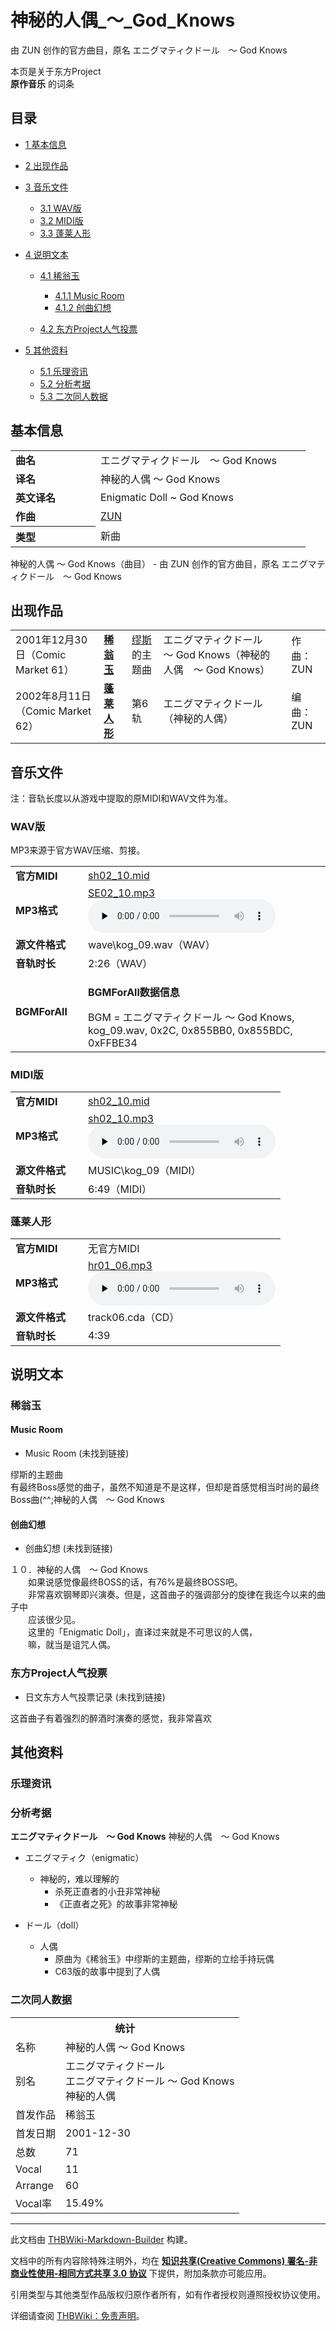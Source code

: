 # 神秘的人偶_～_God_Knows

<!-- source html: G:\repos\THBWiki-Markdown-Builder\THBWikiMarkdown\Temp\main\a\a7\ns0%3A%E7%A5%9E%E7%A7%98%E7%9A%84%E4%BA%BA%E5%81%B6_%EF%BD%9E_God_Knows.html -->

由 ZUN 创作的官方曲目，原名 エニグマティクドール　～ God Knows

本页是关于东方Project  
 **原作音乐** 的词条
## 目录

- [1 基本信息](#基本信息)
- [2 出现作品](#出现作品)
- [3 音乐文件](#音乐文件)

  - [3.1 WAV版](#WAV版)
  - [3.2 MIDI版](#MIDI版)
  - [3.3 蓬莱人形](#蓬莱人形)



- [4 说明文本](#说明文本)

  - [4.1 稀翁玉](#稀翁玉)

    - [4.1.1 Music Room](#Music_Room)
    - [4.1.2 创曲幻想](#创曲幻想)



  - [4.2 东方Project人气投票](#东方Project人气投票)



- [5 其他资料](#其他资料)

  - [5.1 乐理资讯](#乐理资讯)
  - [5.2 分析考据](#分析考据)
  - [5.3 二次同人数据](#二次同人数据)







## 基本信息

<table><tbody><tr><td style="width:120px"><b>曲名</b></td><td style="width:320px">エニグマティクドール　～ God Knows</td></tr><tr><td><b>译名</b></td><td>神秘的人偶 ～ God Knows</td></tr><tr><td><b>英文译名</b></td><td>Enigmatic Doll ~ God Knows</td></tr><tr><td><b>作曲</b></td><td><a href="./ZUN.md" title="ZUN">ZUN</a></td></tr><tr><th style="text-align: left;"><b>类型</b></th><td>新曲</td></tr></tbody></table>

神秘的人偶 ～ God Knows（曲目） - 由 ZUN 创作的官方曲目，原名 エニグマティクドール　～ God Knows
## 出现作品

<table>
<tbody><tr><td>2001年12月30日（Comic Market 61）</td><td><b><a href="./稀翁玉.md" title="稀翁玉">稀翁玉</a></b></td><td><a href="./缪斯.md" title="缪斯">缪斯</a>的主题曲</td><td style="padding-left:5px;">エニグマティクドール　～ God Knows（神秘的人偶　～ God Knows）</td><td style="padding-left:10px;">作曲：ZUN</td></tr>
<tr><td>2002年8月11日（Comic Market 62）</td><td><b><a href="./蓬莱人形.md" title="蓬莱人形">蓬莱人形</a></b></td><td>第6轨</td><td style="padding-left:5px;">エニグマティクドール（神秘的人偶）</td><td style="padding-left:10px;">编曲：ZUN</td></tr>
</tbody></table>


## 音乐文件
  
注：音轨长度以从游戏中提取的原MIDI和WAV文件为准。
  

### WAV版
  
MP3来源于官方WAV压缩、剪接。
  


<table><tbody><tr class="mw-empty-elt"></tr><tr><td width="100"><b>官方MIDI</b></td><td><a href="./文件-sh02_10.mid.md" title="文件:sh02 10.mid">sh02_10.mid</a></td></tr><tr><td><b>MP3格式</b></td><td><a href="./文件-SE02_10.mp3.md" title="文件:SE02 10.mp3">SE02_10.mp3</a><br><audio src="https://upload.thwiki.cc/1/15/SE02_10.mp3" loop="" controls="" preload="none"></audio></td></tr><tr><td><b>源文件格式</b></td><td>wave\kog_09.wav（WAV）</td></tr><tr><td><b>音轨时长</b></td><td>2:26（WAV）</td></tr><tr><td><b>BGMForAll</b></td><td><div class="mw-collapsible mw-collapsed">
<p><b>BGMForAll数据信息</b>
</p>
<div class="mw-collapsible-content">BGM = エニグマティクドール ～ God Knows, kog_09.wav, 0x2C, 0x855BB0, 0x855BDC, 0xFFBE34</div>
</div>
</td></tr></tbody></table>


### MIDI版

<table><tbody><tr class="mw-empty-elt"></tr><tr><td width="100"><b>官方MIDI</b></td><td><a href="./文件-sh02_10.mid.md" title="文件:sh02 10.mid">sh02_10.mid</a></td></tr><tr><td><b>MP3格式</b></td><td><a href="./文件-sh02_10.mp3.md" title="文件:sh02 10.mp3">sh02_10.mp3</a><br><audio src="https://upload.thwiki.cc/0/03/sh02_10.mp3" loop="" controls="" preload="none"></audio></td></tr><tr><td><b>源文件格式</b></td><td>MUSIC\kog_09（MIDI）</td></tr><tr><td><b>音轨时长</b></td><td>6:49（MIDI）</td></tr></tbody></table>


### 蓬莱人形

<table><tbody><tr class="mw-empty-elt"></tr><tr><td width="100"><b>官方MIDI</b></td><td>无官方MIDI</td></tr><tr><td><b>MP3格式</b></td><td><a href="./文件-hr01_06.mp3.md" title="文件:hr01 06.mp3">hr01_06.mp3</a><br><audio src="https://upload.thwiki.cc/6/64/hr01_06.mp3" loop="" controls="" preload="none"></audio></td></tr><tr><td><b>源文件格式</b></td><td>track06.cda（CD）</td></tr><tr><td><b>音轨时长</b></td><td>4:39</td></tr></tbody></table>


## 说明文本
### 稀翁玉
#### Music Room
- Music Room (未找到链接)

缪斯的主题曲  
有最终Boss感觉的曲子，虽然不知道是不是这样，但却是首感觉相当时尚的最终Boss曲(^^;神秘的人偶　～ God Knows
#### 创曲幻想
- 创曲幻想 (未找到链接)

１０．神秘的人偶　～ God Knows  
　　如果说感觉像最终BOSS的话，有76%是最终BOSS吧。  
　　非常喜欢钢琴即兴演奏。但是，这首曲子的强调部分的旋律在我迄今以来的曲子中  
　　应该很少见。  
　　这里的「Enigmatic Doll」，直译过来就是不可思议的人偶，  
　　嘛，就当是诅咒人偶。
### 东方Project人气投票
- 日文东方人气投票记录 (未找到链接)

这首曲子有着强烈的醉酒时演奏的感觉，我非常喜欢
## 其他资料
### 乐理资讯
### 分析考据
  
 **エニグマティクドール　～ God Knows**  神秘的人偶　～ God Knows
  

- エニグマティク（enigmatic）
  - 神秘的，难以理解的
    - 杀死正直者的小丑非常神秘
    - 《正直者之死》的故事非常神秘


- ドール（doll）
  - 人偶
    - 原曲为《稀翁玉》中缪斯的主题曲，缪斯的立绘手持玩偶
    - C63版的故事中提到了人偶



### 二次同人数据

<table><tbody><tr><th colspan="2">统计</th></tr>
<tr><td>名称</td><td>神秘的人偶 ～ God Knows</td></tr>
<tr><td>别名</td><td>エニグマティクドール<br>エニグマティクドール ～ God Knows<br>神秘的人偶</td></tr>
<tr><td>首发作品</td><td>稀翁玉</td></tr>
<tr><td>首发日期</td><td>2001-12-30</td></tr>
<tr><td>总数</td><td>71</td></tr>
<tr><td>Vocal</td><td>11</td></tr>
<tr><td>Arrange</td><td>60</td></tr>
<tr><td>Vocal率</td><td>15.49%</td></tr>
</tbody></table>




  
  

  





---

此文档由 [THBWiki-Markdown-Builder](https://github.com/Delsin-Yu/THBWiki-Markdown-Builder) 构建。

文档中的所有内容除特殊注明外，均在 [**知识共享(Creative Commons) 署名-非商业性使用-相同方式共享 3.0 协议**](https://creativecommons.org/licenses/by-sa/3.0/deed.zh-hans) 下提供，附加条款亦可能应用。

引用类型与其他类型作品版权归原作者所有，如有作者授权则遵照授权协议使用。

详细请查阅 [THBWiki：免责声明](https://thbwiki.cc/THBWiki:%E5%85%8D%E8%B4%A3%E5%A3%B0%E6%98%8E)。


